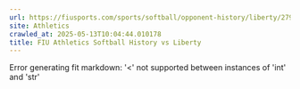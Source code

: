 ```yaml
---
url: https://fiusports.com/sports/softball/opponent-history/liberty/279
site: Athletics
crawled_at: 2025-05-13T10:04:44.010178
title: FIU Athletics Softball History vs Liberty
---
```


Error generating fit markdown: '<' not supported between instances of 'int' and 'str'